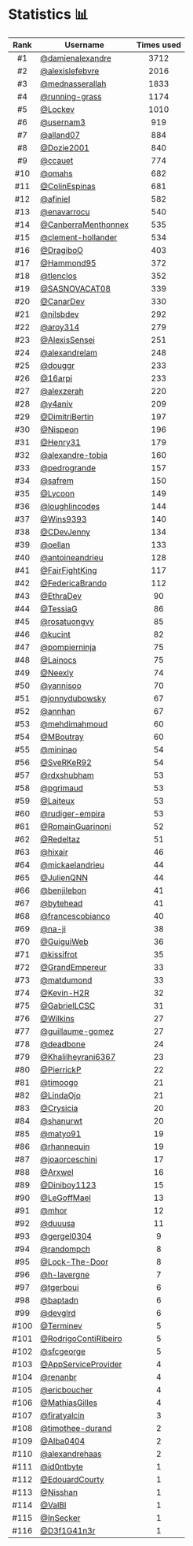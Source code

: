 # Statistics 📊

|Rank|Username|Times used|
:--------:|--------|:--------:|
|#1|[@damienalexandre](https://github.com/damienalexandre)|3712|
|#2|[@alexislefebvre](https://github.com/alexislefebvre)|2016|
|#3|[@mednasserallah](https://github.com/mednasserallah)|1833|
|#4|[@running-grass](https://github.com/running-grass)|1174|
|#5|[@Lockev](https://github.com/Lockev)|1010|
|#6|[@usernam3](https://github.com/usernam3)|919|
|#7|[@alland07](https://github.com/alland07)|884|
|#8|[@Dozie2001](https://github.com/Dozie2001)|840|
|#9|[@ccauet](https://github.com/ccauet)|774|
|#10|[@omahs](https://github.com/omahs)|682|
|#11|[@ColinEspinas](https://github.com/ColinEspinas)|681|
|#12|[@afiniel](https://github.com/afiniel)|582|
|#13|[@enavarrocu](https://github.com/enavarrocu)|540|
|#14|[@CanberraMenthonnex](https://github.com/CanberraMenthonnex)|535|
|#15|[@clement-hollander](https://github.com/clement-hollander)|534|
|#16|[@DragiboO](https://github.com/DragiboO)|403|
|#17|[@Hammond95](https://github.com/Hammond95)|372|
|#18|[@tlenclos](https://github.com/tlenclos)|352|
|#19|[@SASNOVACAT08](https://github.com/SASNOVACAT08)|339|
|#20|[@CanarDev](https://github.com/CanarDev)|330|
|#21|[@nilsbdev](https://github.com/nilsbdev)|292|
|#22|[@aroy314](https://github.com/aroy314)|279|
|#23|[@AlexisSensei](https://github.com/AlexisSensei)|251|
|#24|[@alexandrelam](https://github.com/alexandrelam)|248|
|#25|[@douggr](https://github.com/douggr)|233|
|#26|[@16arpi](https://github.com/16arpi)|233|
|#27|[@alexzerah](https://github.com/alexzerah)|220|
|#28|[@y4aniv](https://github.com/y4aniv)|209|
|#29|[@DimitriBertin](https://github.com/DimitriBertin)|197|
|#30|[@Nispeon](https://github.com/Nispeon)|196|
|#31|[@Henry31](https://github.com/Henry31)|179|
|#32|[@alexandre-tobia](https://github.com/alexandre-tobia)|160|
|#33|[@pedrogrande](https://github.com/pedrogrande)|157|
|#34|[@safrem](https://github.com/safrem)|150|
|#35|[@Lycoon](https://github.com/Lycoon)|149|
|#36|[@loughlincodes](https://github.com/loughlincodes)|144|
|#37|[@Wins9393](https://github.com/Wins9393)|140|
|#38|[@CDevJenny](https://github.com/CDevJenny)|134|
|#39|[@oellan](https://github.com/oellan)|133|
|#40|[@antoineandrieu](https://github.com/antoineandrieu)|128|
|#41|[@FairFightKing](https://github.com/FairFightKing)|117|
|#42|[@FedericaBrando](https://github.com/FedericaBrando)|112|
|#43|[@EthraDev](https://github.com/EthraDev)|90|
|#44|[@TessiaG](https://github.com/TessiaG)|86|
|#45|[@rosatuongvy](https://github.com/rosatuongvy)|85|
|#46|[@kucint](https://github.com/kucint)|82|
|#47|[@pompierninja](https://github.com/pompierninja)|75|
|#48|[@Lainocs](https://github.com/Lainocs)|75|
|#49|[@Neexly](https://github.com/Neexly)|74|
|#50|[@yannisoo](https://github.com/yannisoo)|70|
|#51|[@jonnydubowsky](https://github.com/jonnydubowsky)|67|
|#52|[@annhan](https://github.com/annhan)|67|
|#53|[@mehdimahmoud](https://github.com/mehdimahmoud)|60|
|#54|[@MBoutray](https://github.com/MBoutray)|60|
|#55|[@mininao](https://github.com/mininao)|54|
|#56|[@SveRKeR92](https://github.com/SveRKeR92)|54|
|#57|[@rdxshubham](https://github.com/rdxshubham)|53|
|#58|[@pgrimaud](https://github.com/pgrimaud)|53|
|#59|[@Laiteux](https://github.com/Laiteux)|53|
|#60|[@rudiger-empira](https://github.com/rudiger-empira)|53|
|#61|[@RomainGuarinoni](https://github.com/RomainGuarinoni)|52|
|#62|[@Redeltaz](https://github.com/Redeltaz)|51|
|#63|[@hixair](https://github.com/hixair)|46|
|#64|[@mickaelandrieu](https://github.com/mickaelandrieu)|44|
|#65|[@JulienQNN](https://github.com/JulienQNN)|44|
|#66|[@benjilebon](https://github.com/benjilebon)|41|
|#67|[@bytehead](https://github.com/bytehead)|41|
|#68|[@francescobianco](https://github.com/francescobianco)|40|
|#69|[@na-ji](https://github.com/na-ji)|38|
|#70|[@GuiguiWeb](https://github.com/GuiguiWeb)|36|
|#71|[@kissifrot](https://github.com/kissifrot)|35|
|#72|[@GrandEmpereur](https://github.com/GrandEmpereur)|33|
|#73|[@matdumond](https://github.com/matdumond)|33|
|#74|[@Kevin-H2R](https://github.com/Kevin-H2R)|32|
|#75|[@GabrielLCSC](https://github.com/GabrielLCSC)|31|
|#76|[@Wilkins](https://github.com/Wilkins)|27|
|#77|[@guillaume-gomez](https://github.com/guillaume-gomez)|27|
|#78|[@deadbone](https://github.com/deadbone)|24|
|#79|[@Khalilheyrani6367](https://github.com/Khalilheyrani6367)|23|
|#80|[@PierrickP](https://github.com/PierrickP)|22|
|#81|[@timoogo](https://github.com/timoogo)|21|
|#82|[@LindaOjo](https://github.com/LindaOjo)|21|
|#83|[@Crysicia](https://github.com/Crysicia)|20|
|#84|[@shanurwt](https://github.com/shanurwt)|20|
|#85|[@matyo91](https://github.com/matyo91)|19|
|#86|[@rhannequin](https://github.com/rhannequin)|19|
|#87|[@joaorceschini](https://github.com/joaorceschini)|17|
|#88|[@Arxwel](https://github.com/Arxwel)|16|
|#89|[@Diniboy1123](https://github.com/Diniboy1123)|15|
|#90|[@LeGoffMael](https://github.com/LeGoffMael)|13|
|#91|[@mhor](https://github.com/mhor)|12|
|#92|[@duuusa](https://github.com/duuusa)|11|
|#93|[@gergel0304](https://github.com/gergel0304)|9|
|#94|[@randompch](https://github.com/randompch)|8|
|#95|[@Lock-The-Door](https://github.com/Lock-The-Door)|8|
|#96|[@h-lavergne](https://github.com/h-lavergne)|7|
|#97|[@tgerboui](https://github.com/tgerboui)|6|
|#98|[@baptadn](https://github.com/baptadn)|6|
|#99|[@devglrd](https://github.com/devglrd)|6|
|#100|[@Terminev](https://github.com/Terminev)|5|
|#101|[@RodrigoContiRibeiro](https://github.com/RodrigoContiRibeiro)|5|
|#102|[@sfcgeorge](https://github.com/sfcgeorge)|5|
|#103|[@AppServiceProvider](https://github.com/AppServiceProvider)|4|
|#104|[@renanbr](https://github.com/renanbr)|4|
|#105|[@ericboucher](https://github.com/ericboucher)|4|
|#106|[@MathiasGilles](https://github.com/MathiasGilles)|4|
|#107|[@firatyalcin](https://github.com/firatyalcin)|3|
|#108|[@timothee-durand](https://github.com/timothee-durand)|2|
|#109|[@Alba0404](https://github.com/Alba0404)|2|
|#110|[@alexandrehaas](https://github.com/alexandrehaas)|2|
|#111|[@id0ntbyte](https://github.com/id0ntbyte)|1|
|#112|[@EdouardCourty](https://github.com/EdouardCourty)|1|
|#113|[@Nisshan](https://github.com/Nisshan)|1|
|#114|[@ValBl](https://github.com/ValBl)|1|
|#115|[@InSecker](https://github.com/InSecker)|1|
|#116|[@D3f1G41n3r](https://github.com/D3f1G41n3r)|1|
